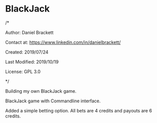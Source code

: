 # BlackJack

/*

Author:         Daniel Brackett

Contact at:     https://www.linkedin.com/in/danielbrackett/

Created:        2019/07/24

Last Modified:  2019/10/19 

License:        GPL 3.0

*/

Building my own BlackJack game.

BlackJack game with Commandline interface. 

Added a simple betting option. All bets are 4 credits and payouts are 6 credits. 


